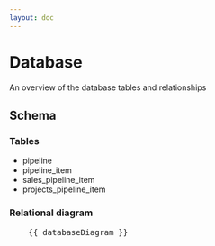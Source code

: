 ```yaml
---
layout: doc
---
```


# Database

An overview of the database tables and relationships

## Schema

### Tables

 - pipeline
 - pipeline_item
 - sales_pipeline_item
 - projects_pipeline_item

### Relational diagram

<pre class="mermaid zoomable w-full overflow-hidden max-h-800px">
    {{ databaseDiagram }}
</pre>

<script setup>
import { onMounted, ref } from 'vue'
import { initMermaid } from '../composables/useMermaid.ts'

import databaseDiagram from '/assets/mmd/database-schema-full.mmd?raw'

onMounted(async () => {
  initMermaid({ x: -4300, y: 0, k: 0.6 })
});
</script>